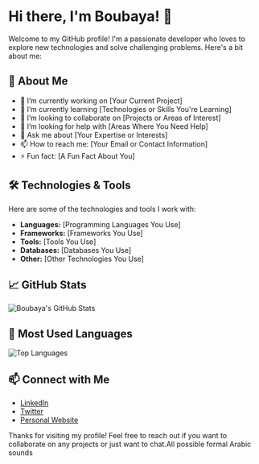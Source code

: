 # Hi there, I'm Boubaya! 👋

Welcome to my GitHub profile! I'm a passionate developer who loves to explore new technologies and solve challenging problems. Here's a bit about me:

## 🚀 About Me

- 🔭 I’m currently working on [Your Current Project]
- 🌱 I’m currently learning [Technologies or Skills You're Learning]
- 👯 I’m looking to collaborate on [Projects or Areas of Interest]
- 🤔 I’m looking for help with [Areas Where You Need Help]
- 💬 Ask me about [Your Expertise or Interests]
- 📫 How to reach me: [Your Email or Contact Information]
- ⚡ Fun fact: [A Fun Fact About You]

## 🛠️ Technologies & Tools

Here are some of the technologies and tools I work with:

- **Languages:** [Programming Languages You Use]
- **Frameworks:** [Frameworks You Use]
- **Tools:** [Tools You Use]
- **Databases:** [Databases You Use]
- **Other:** [Other Technologies You Use]

## 📈 GitHub Stats

![Boubaya's GitHub Stats](https://github-readme-stats.vercel.app/api?username=boubaya&show_icons=true&theme=radical)

## 🌟 Most Used Languages

![Top Languages](https://github-readme-stats.vercel.app/api/top-langs/?username=boubaya&layout=compact&theme=radical)

## 📫 Connect with Me

- [LinkedIn](https://www.linkedin.com/in/your-linkedin-profile)
- [Twitter](https://twitter.com/your-twitter-handle)
- [Personal Website](https://your-personal-website.com)

Thanks for visiting my profile! Feel free to reach out if you want to collaborate on any projects or just want to chat.All possible formal Arabic sounds

